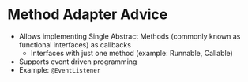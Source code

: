 # Method Adapter Advice

- Allows implementing Single Abstract Methods (commonly known as functional interfaces) as callbacks
    - Interfaces with just one method (example: Runnable, Callable)
- Supports event driven programming
- Example: `@EventListener`
